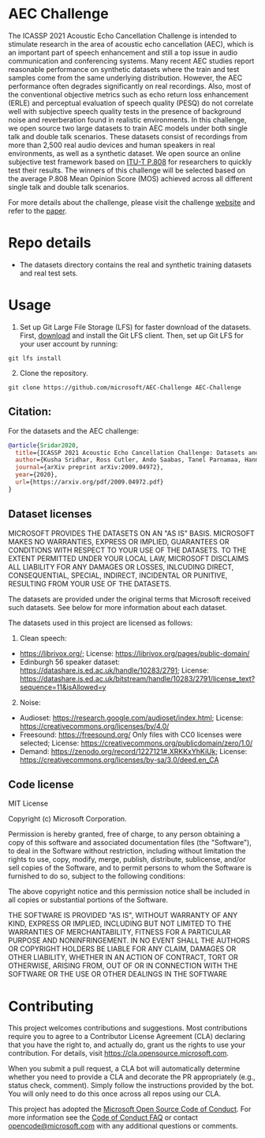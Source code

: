 # AEC Challenge
The ICASSP 2021 Acoustic Echo Cancellation Challenge is intended to stimulate research in the area of acoustic echo cancellation (AEC), which is an important part of speech enhancement and still a top issue in audio communication and conferencing systems. Many recent AEC studies report reasonable performance on synthetic datasets where the train and test samples come from the same underlying distribution. However, the AEC performance often degrades significantly on real recordings. Also, most of the conventional objective metrics such as  echo return loss enhancement (ERLE) and perceptual evaluation of speech quality (PESQ) do not correlate well with subjective speech quality tests in the presence of background noise and reverberation found in realistic environments. In this challenge, we open source two large datasets to train AEC models under both single talk and double talk scenarios. These datasets consist of recordings from more than 2,500 real audio devices and human speakers in real environments, as well as a synthetic dataset. We open source an online subjective test framework based on [ITU-T P.808](https://github.com/microsoft/P.808) for researchers to quickly test their results. The winners of this challenge will be selected based on the average P.808 Mean Opinion Score (MOS) achieved across all different single talk and double talk scenarios.

For more details about the challenge, please visit the challenge [website](http://aec-challenge.azurewebsites.net/) and refer to the [paper](https://arxiv.org/abs/2009.04972).

# Repo details
* The datasets directory contains the real and synthetic training datasets and real test sets.

# Usage
1. Set up Git Large File Storage (LFS) for faster download of the datasets. First, [download](https://git-lfs.github.com/) and install the Git LFS client. Then, set up Git LFS for your user account by running:
```
git lfs install
```
2. Clone the repository. 
```
git clone https://github.com/microsoft/AEC-Challenge AEC-Challenge
```
## Citation:
For the datasets and the AEC challenge:<br />  

```BibTex
@article{Sridar2020,
  title={ICASSP 2021 Acoustic Echo Cancellation Challenge: Datasets and Testing Framework},
  author={Kusha Sridhar, Ross Cutler, Ando Saabas, Tanel Parnamaa, Hannes Gamper, Sebastian Braun, Robert Aichner, Sriram Srinivasan},
  journal={arXiv preprint arXiv:2009.04972},
  year={2020},
  url={https://arxiv.org/pdf/2009.04972.pdf}
}
```

## Dataset licenses
MICROSOFT PROVIDES THE DATASETS ON AN "AS IS" BASIS. MICROSOFT MAKES NO WARRANTIES, EXPRESS OR IMPLIED, GUARANTEES OR CONDITIONS WITH RESPECT TO YOUR USE OF THE DATASETS. TO THE EXTENT PERMITTED UNDER YOUR LOCAL LAW, MICROSOFT DISCLAIMS ALL LIABILITY FOR ANY DAMAGES OR LOSSES, INLCUDING DIRECT, CONSEQUENTIAL, SPECIAL, INDIRECT, INCIDENTAL OR PUNITIVE, RESULTING FROM YOUR USE OF THE DATASETS.

The datasets are provided under the original terms that Microsoft received such datasets. See below for more information about each dataset.

The datasets used in this project are licensed as follows:
1. Clean speech: 
* https://librivox.org/; License: https://librivox.org/pages/public-domain/
* Edinburgh 56 speaker dataset: https://datashare.is.ed.ac.uk/handle/10283/2791; License: https://datashare.is.ed.ac.uk/bitstream/handle/10283/2791/license_text?sequence=11&isAllowed=y 
2. Noise:
* Audioset: https://research.google.com/audioset/index.html; License: https://creativecommons.org/licenses/by/4.0/
* Freesound: https://freesound.org/ Only files with CC0 licenses were selected; License: https://creativecommons.org/publicdomain/zero/1.0/
* Demand: https://zenodo.org/record/1227121#.XRKKxYhKiUk; License: https://creativecommons.org/licenses/by-sa/3.0/deed.en_CA

## Code license
MIT License

Copyright (c) Microsoft Corporation.

Permission is hereby granted, free of charge, to any person obtaining a copy
of this software and associated documentation files (the "Software"), to deal
in the Software without restriction, including without limitation the rights
to use, copy, modify, merge, publish, distribute, sublicense, and/or sell
copies of the Software, and to permit persons to whom the Software is
furnished to do so, subject to the following conditions:

The above copyright notice and this permission notice shall be included in all
copies or substantial portions of the Software.

THE SOFTWARE IS PROVIDED "AS IS", WITHOUT WARRANTY OF ANY KIND, EXPRESS OR
IMPLIED, INCLUDING BUT NOT LIMITED TO THE WARRANTIES OF MERCHANTABILITY,
FITNESS FOR A PARTICULAR PURPOSE AND NONINFRINGEMENT. IN NO EVENT SHALL THE
AUTHORS OR COPYRIGHT HOLDERS BE LIABLE FOR ANY CLAIM, DAMAGES OR OTHER
LIABILITY, WHETHER IN AN ACTION OF CONTRACT, TORT OR OTHERWISE, ARISING FROM,
OUT OF OR IN CONNECTION WITH THE SOFTWARE OR THE USE OR OTHER DEALINGS IN THE
SOFTWARE

# Contributing

This project welcomes contributions and suggestions.  Most contributions require you to agree to a
Contributor License Agreement (CLA) declaring that you have the right to, and actually do, grant us
the rights to use your contribution. For details, visit https://cla.opensource.microsoft.com.

When you submit a pull request, a CLA bot will automatically determine whether you need to provide
a CLA and decorate the PR appropriately (e.g., status check, comment). Simply follow the instructions
provided by the bot. You will only need to do this once across all repos using our CLA.

This project has adopted the [Microsoft Open Source Code of Conduct](https://opensource.microsoft.com/codeofconduct/).
For more information see the [Code of Conduct FAQ](https://opensource.microsoft.com/codeofconduct/faq/) or
contact [opencode@microsoft.com](mailto:opencode@microsoft.com) with any additional questions or comments.
